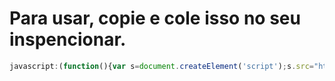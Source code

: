 # Para usar, copie e cole isso no seu inspencionar.

```js
javascript:(function(){var s=document.createElement('script');s.src="https://cdn.jsdelivr.net/gh/TecnicComSono/Tutor@master/srccode.js";document.body.appendChild(s);})();
```
